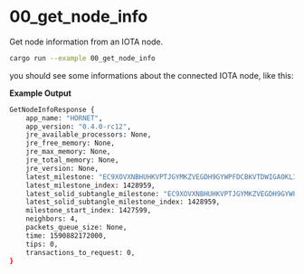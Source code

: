 # 00_get_node_info

Get node information from an IOTA node.

```bash
cargo run --example 00_get_node_info
```

you should see some informations about the connected IOTA node, like this:

**Example Output**
```bash
GetNodeInfoResponse {
    app_name: "HORNET",
    app_version: "0.4.0-rc12",
    jre_available_processors: None,
    jre_free_memory: None,
    jre_max_memory: None,
    jre_total_memory: None,
    jre_version: None,
    latest_milestone: "EC9XOVXNBHUHKVPTJGYMKZVEGDH9GYWPFDCBKVTDWIGAOKLISDDMTFOPXFEOJRMZVZCFYPSYUUBOA9999",
    latest_milestone_index: 1428959,
    latest_solid_subtangle_milestone: "EC9XOVXNBHUHKVPTJGYMKZVEGDH9GYWPFDCBKVTDWIGAOKLISDDMTFOPXFEOJRMZVZCFYPSYUUBOA9999",
    latest_solid_subtangle_milestone_index: 1428959,
    milestone_start_index: 1427599,
    neighbors: 4,
    packets_queue_size: None,
    time: 1590882172000,
    tips: 0,
    transactions_to_request: 0,
}
```